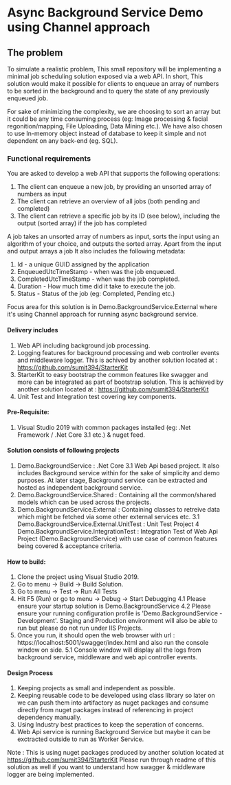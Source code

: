 # Async Background Service Demo using Channel approach

## The problem
To simulate a realistic problem, This small repository will be implementing a minimal job scheduling solution exposed via a web API. In short, This solution would make it possible for clients to enqueue an array of numbers to be sorted in the background and to query the state of any previously enqueued job.

For sake of minimizing the complexity, we are choosing to sort an array but it could be any time consuming process (eg: Image processing & facial regonition/mapping, File Uploading, Data Mining etc.). We have also chosen to use In-memory object instead of database to keep it simple and not dependent on any back-end (eg. SQL). 

### Functional requirements
You are asked to develop a web API that supports the following operations:
1. The client can enqueue a new job, by providing an unsorted array of numbers as input
2. The client can retrieve an overview of all jobs (both pending and completed)
3. The client can retrieve a specific job by its ID (see below), including the output (sorted array) if the job has completed

A job takes an unsorted array of numbers as input, sorts the input using an algorithm of your choice, and outputs the sorted array. Apart from the input and output arrays a job It also includes the following metadata: 
1. Id - a unique GUID assigned by the application
2. EnqueuedUtcTimeStamp - when was the job enqueued.
3. CompletedUtcTimeStamp - when was the job completed.
4. Duration - How much time did it take to execute the job.
5. Status - Status of the job (eg: Completed, Pending etc.)

Focus area for this solution is in Demo.BackgroundService.External where it's using Channel approach for running async background service.

#### Delivery includes
1. Web API including background job processing.
2. Logging features for background processing and web controller events and middleware logger. This is achived by another solution located at : https://github.com/sumit394/StarterKit 
3. StarterKit to easy bootstrap the common features like swagger and more can be integrated as part of bootstrap solution. This is achieved by another solution located at : https://github.com/sumit394/StarterKit
4. Unit Test and Integration test covering key components.


#### Pre-Requisite:
1. Visual Studio 2019 with common packages installed (eg: .Net Framework / .Net Core 3.1 etc.) & nuget feed.

#### Solution consists of following projects
1. Demo.BackgroundService : .Net Core 3.1 Web Api based project. It also includes Background service within for the sake of simplicity and demo purposes. At later stage, Background service can be extracted and hosted as independent background service.
2. Demo.BackgroundService.Shared : Containing all the common/shared models which can be used across the projects.
3. Demo.BackgroundService.External : Containing classes to retreive data which might be fetched via some other external services etc.
  3.1 Demo.BackgroundService.External.UnitTest : Unit Test Project
4 Demo.BackgroundService.IntegrationTest : Integration Test of Web Api Project (Demo.BackgroundService) with use case of common features being covered & acceptance criteria.

#### How to build:

1. Clone the project using Visual Studio 2019.
2. Go to menu -> Build -> Build Solution.
3. Go to menu -> Test -> Run All Tests
4. Hit F5 (Run) or go to menu -> Debug -> Start Debugging
  4.1 Please ensure your startup solution is Demo.BackgroundService
  4.2 Please ensure your running configuration profile is 'Demo.BackgroundService - Development'. Staging and Production environment will also be able to run but please do not run under IIS Projects.
5. Once you run, it should open the web browser with url : https://localhost:5001/swagger/index.html and also run the console window on side.
  5.1 Console window will display all the logs from background service, middleware and web api controller events.

#### Design Process
1. Keeping projects as small and independent as possible.
2. Keeping reusable code to be developed using class library so later on we can push them into artifactory as nuget packages and consume directly from nuget packages instead of referencing in project dependency manually.
3. Using Industry best practices to keep the seperation of concerns.
4. Web Api service is running Background Service but maybe it can be exctracted outside to run as Worker Service.


Note : This is using nuget packages produced by another solution located at https://github.com/sumit394/StarterKit  Please run through readme of this solution as well if you want to understand how swagger & middleware logger are being implemented.